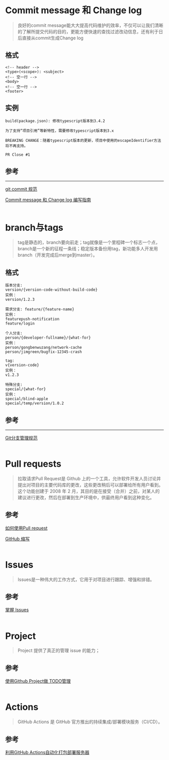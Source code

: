 # Commit message 和 Change log
> 良好的commit message能大大提高代码维护的效率，不仅可以让我们清晰的了解所提交代码的目的，更能方便快速的查找过滤改动信息，还有利于日后直接从commit生成Change log
## 格式
```
<!-- header -->
<type>(<scope>): <subject>
<!-- 空一行 -->
<body>
<!-- 空一行 -->
<footer>
```
## 实例
```
build(package.json): 修改typescript版本到3.4.2

为了支持“项目引用”等新特性，需要修改typescript版本到3.x

BREAKING CHANGE：随着typescript版本的更新，项目中使用的escapeIdentifier方法将不再支持。

PR Close #1
```
## 参考
----
[git commit 规范](https://xrkffgg.js.cool/Knotes/standard/#_1-2-git-commit-%E8%A7%84%E8%8C%83)

[Commit message 和 Change log 编写指南](https://www.ruanyifeng.com/blog/2016/01/commit_message_change_log.html)
<br/>
<br/>

# branch与tags
> tag是静态的，branch要向前走；tag就像是一个里程碑一个标志一个点，branch是一个新的征程一条线；稳定版本备份用tag，新功能多人开发用branch（开发完成后merge到master）。
## 格式
```
版本分支: 
version/{version-code-without-build-code}
实例：
version/1.2.3

需求分支: feature/{feature-name}
实例：
featurepush-notification
feature/login

个人分支: 
person/{developer-fullname}/{what-for}
实例：
person/gongbenwuzang/network-cache
person/jimgreen/bugfix-12345-crash

tag: 
v{version-code}
实例：
v1.2.3

特殊分支: 
special/{what-for}
实例：
special/blind-apple
special/temp/version/1.0.2
```
## 参考
----
[Git分支管理规范](https://blog.csdn.net/hursing/article/details/78789204)
<br/>
<br/>

# Pull requests
>拉取请求Pull Request是 Github 上的一个工具，允许软件开发人员讨论并提出对项目的主要代码库的更改，这些更改稍后可以部署给所有用户看到。这个功能创建于 2008 年 2 月，其目的是在接受（合并）之前，对某人的建议进行更改，然后在部署到生产环境中，供最终用户看到这种变化。
## 参考
[如何使用Pull request](https://blog.csdn.net/qq_39375237/article/details/109832043)

[GitHub 缩写](https://xrkffgg.js.cool/Knotes/standard/#_1-3-github-%E7%BC%A9%E5%86%99)
<br/>
<br/>

# Issues
> Issues是一种伟大的工作方式，它用于对项目进行跟踪、增强和排错。
## 参考
[掌握 Issues](https://blog.csdn.net/qq_38970783/article/details/90381347)
<br/>
<br/>

# Project
> Project 提供了真正的管理 issue 的能力；
## 参考
[使用Github Project做 TODO管理](https://blog.csdn.net/euphorias/article/details/105509508)
<br/>
<br/>

# Actions
> GitHub Actions 是 GitHub 官方推出的持续集成/部署模块服务（CI/CD）。
## 参考
[利用GitHub Actions自动化打包部署服务器](https://blog.csdn.net/qq_35374262/article/details/108127204)